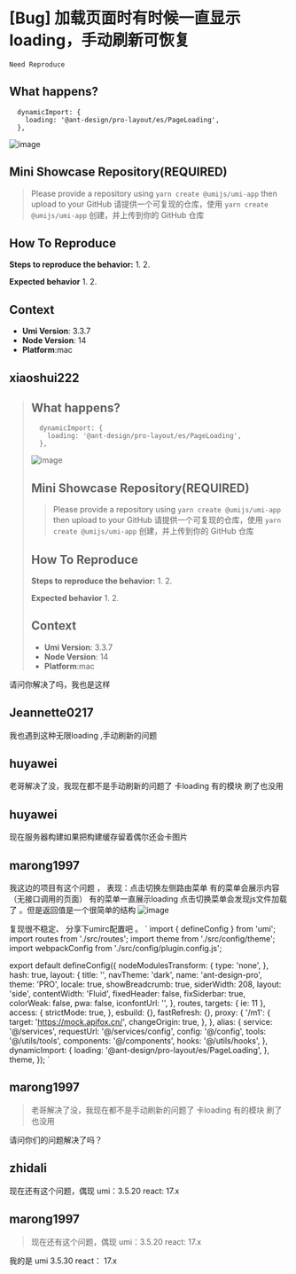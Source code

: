 # [Bug] 加载页面时有时候一直显示loading，手动刷新可恢复

`Need Reproduce`

<!--
⚠️ ⚠️ ⚠️ 注意：讨论和提问请到讨论区（https://github.com/umijs/umi/discussions），否则会被直接关掉。 ⚠️ ⚠️ ⚠️
-->
<!--
感谢您向我们反馈问题，为了高效的解决问题，我们期望你能提供以下信息：
-->

## What happens?

```
  dynamicImport: {
    loading: '@ant-design/pro-layout/es/PageLoading',
  },
```

<!-- A clear and concise description of what the bug is. -->
<!-- 清晰的描述下遇到的问题。-->

![image](https://user-images.githubusercontent.com/70048681/121316802-45ba7380-c93c-11eb-9203-57283819eaa7.png)

## Mini Showcase Repository(REQUIRED)

> Please provide a repository using `yarn create @umijs/umi-app` then upload to your GitHub 请提供一个可复现的仓库，使用 `yarn create @umijs/umi-app` 创建，并上传到你的 GitHub 仓库

<!-- 为节约大家的时间，无复现步骤的 ISSUE 会被关闭，提供之后再 REOPEN -->
<!-- https://github.com/YOUR_REPOSITORY_URL -->

## How To Reproduce

**Steps to reproduce the behavior:** 1. 2.

**Expected behavior** 1. 2.

<!-- 请提供复现链接/步骤，错误日志以及相关配置 -->

## Context

- **Umi Version**: 3.3.7
- **Node Version**: 14
- **Platform**:mac

## xiaoshui222

> ## What happens?
>
> ```
>   dynamicImport: {
>     loading: '@ant-design/pro-layout/es/PageLoading',
>   },
> ```
>
> ![image](https://user-images.githubusercontent.com/70048681/121316802-45ba7380-c93c-11eb-9203-57283819eaa7.png)
>
> ## Mini Showcase Repository(REQUIRED)
>
> > Please provide a repository using `yarn create @umijs/umi-app` then upload to your GitHub 请提供一个可复现的仓库，使用 `yarn create @umijs/umi-app` 创建，并上传到你的 GitHub 仓库
>
> ## How To Reproduce
>
> **Steps to reproduce the behavior:** 1. 2.
>
> **Expected behavior** 1. 2.
>
> ## Context
>
> - **Umi Version**: 3.3.7
> - **Node Version**: 14
> - **Platform**:mac

请问你解决了吗，我也是这样

## Jeannette0217

我也遇到这种无限loading ,手动刷新的问题

## huyawei

老哥解决了没，我现在都不是手动刷新的问题了 卡loading 有的模块 刷了也没用

## huyawei

现在服务器构建如果把构建缓存留着偶尔还会卡图片

## marong1997

我这边的项目有这个问题 ，
表现：点击切换左侧路由菜单 有的菜单会展示内容（无接口调用的页面）
有的菜单一直展示loading 点击切换菜单会发现js文件加载了 。但是返回值是一个很简单的结构
![image](https://user-images.githubusercontent.com/71006439/191718362-7cccb70f-2ccd-43b9-b7f4-5c6968d61bfe.png)

复现很不稳定、
分享下umirc配置吧 。
`
import { defineConfig } from 'umi';
import routes from './src/routes';
import theme from './src/config/theme';
import webpackConfig from './src/config/plugin.config.js';

export default defineConfig({
nodeModulesTransform: {
type: 'none',
},
hash: true,
layout: {
title: '',
navTheme: 'dark',
name: 'ant-design-pro',
theme: 'PRO',
locale: true,
showBreadcrumb: true,
siderWidth: 208,
layout: 'side',
contentWidth: 'Fluid',
fixedHeader: false,
fixSiderbar: true,
colorWeak: false,
pwa: false,
iconfontUrl: '',
},
routes,
targets: { ie: 11 },
access: {
strictMode: true,
},
esbuild: {},
fastRefresh: {},
proxy: {
'/m1': {
target: 'https://mock.apifox.cn/',
changeOrigin: true,
},
},
alias: {
service: '@/services',
requestUrl: '@/services/config',
config: '@/config',
tools: '@/utils/tools',
components: '@/components',
hooks: '@/utils/hooks',
},
dynamicImport: {
loading: '@ant-design/pro-layout/es/PageLoading',
},
theme,
});
`

## marong1997

> 老哥解决了没，我现在都不是手动刷新的问题了 卡loading 有的模块 刷了也没用

请问你们的问题解决了吗？

## zhidali

现在还有这个问题，偶现
umi：3.5.20
react: 17.x

## marong1997

> 现在还有这个问题，偶现 umi：3.5.20 react: 17.x

我的是 umi 3.5.30
react： 17.x
